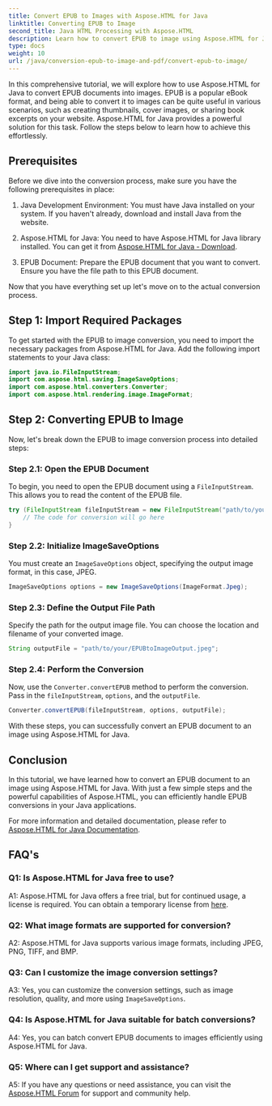 ```yaml
---
title: Convert EPUB to Images with Aspose.HTML for Java
linktitle: Converting EPUB to Image
second_title: Java HTML Processing with Aspose.HTML
description: Learn how to convert EPUB to image using Aspose.HTML for Java. A simple, step-by-step guide for efficient conversions.
type: docs
weight: 10
url: /java/conversion-epub-to-image-and-pdf/convert-epub-to-image/
---
```

In this comprehensive tutorial, we will explore how to use Aspose.HTML for Java to convert EPUB documents into images. EPUB is a popular eBook format, and being able to convert it to images can be quite useful in various scenarios, such as creating thumbnails, cover images, or sharing book excerpts on your website. Aspose.HTML for Java provides a powerful solution for this task. Follow the steps below to learn how to achieve this effortlessly.

## Prerequisites

Before we dive into the conversion process, make sure you have the following prerequisites in place:

1. Java Development Environment: You must have Java installed on your system. If you haven't already, download and install Java from the website.

2. Aspose.HTML for Java: You need to have Aspose.HTML for Java library installed. You can get it from [Aspose.HTML for Java - Download](https://releases.aspose.com/html/java/).

3. EPUB Document: Prepare the EPUB document that you want to convert. Ensure you have the file path to this EPUB document.

Now that you have everything set up let's move on to the actual conversion process.

## Step 1: Import Required Packages

To get started with the EPUB to image conversion, you need to import the necessary packages from Aspose.HTML for Java. Add the following import statements to your Java class:

```java
import java.io.FileInputStream;
import com.aspose.html.saving.ImageSaveOptions;
import com.aspose.html.converters.Converter;
import com.aspose.html.rendering.image.ImageFormat;
```

## Step 2: Converting EPUB to Image

Now, let's break down the EPUB to image conversion process into detailed steps:

### Step 2.1: Open the EPUB Document

To begin, you need to open the EPUB document using a `FileInputStream`. This allows you to read the content of the EPUB file.

```java
try (FileInputStream fileInputStream = new FileInputStream("path/to/your/input.epub")) {
    // The code for conversion will go here
}
```

### Step 2.2: Initialize ImageSaveOptions

You must create an `ImageSaveOptions` object, specifying the output image format, in this case, JPEG.

```java
ImageSaveOptions options = new ImageSaveOptions(ImageFormat.Jpeg);
```

### Step 2.3: Define the Output File Path

Specify the path for the output image file. You can choose the location and filename of your converted image.

```java
String outputFile = "path/to/your/EPUBtoImageOutput.jpeg";
```

### Step 2.4: Perform the Conversion

Now, use the `Converter.convertEPUB` method to perform the conversion. Pass in the `fileInputStream`, `options`, and the `outputFile`.

```java
Converter.convertEPUB(fileInputStream, options, outputFile);
```

With these steps, you can successfully convert an EPUB document to an image using Aspose.HTML for Java.

## Conclusion

In this tutorial, we have learned how to convert an EPUB document to an image using Aspose.HTML for Java. With just a few simple steps and the powerful capabilities of Aspose.HTML, you can efficiently handle EPUB conversions in your Java applications.

For more information and detailed documentation, please refer to [Aspose.HTML for Java Documentation](https://reference.aspose.com/html/java/).

## FAQ's

### Q1: Is Aspose.HTML for Java free to use?

A1: Aspose.HTML for Java offers a free trial, but for continued usage, a license is required. You can obtain a temporary license from [here](https://purchase.aspose.com/temporary-license/).

### Q2: What image formats are supported for conversion?

A2: Aspose.HTML for Java supports various image formats, including JPEG, PNG, TIFF, and BMP.

### Q3: Can I customize the image conversion settings?

A3: Yes, you can customize the conversion settings, such as image resolution, quality, and more using `ImageSaveOptions`.

### Q4: Is Aspose.HTML for Java suitable for batch conversions?

A4: Yes, you can batch convert EPUB documents to images efficiently using Aspose.HTML for Java.

### Q5: Where can I get support and assistance?

A5: If you have any questions or need assistance, you can visit the [Aspose.HTML Forum](https://forum.aspose.com/) for support and community help.
